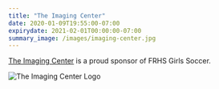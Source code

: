 ```yaml
---
title: "The Imaging Center"
date: 2020-01-09T19:55:00-07:00
expirydate: 2021-02-01T00:00:00-07:00
summary_image: /images/imaging-center.jpg
---
```


<!--more-->

[The Imaging Center][homepage] is a proud sponsor of FRHS Girls Soccer.

![The Imaging Center Logo](/images/imaging-center.jpg)

[homepage]: https://the-imaging-centers.com/
